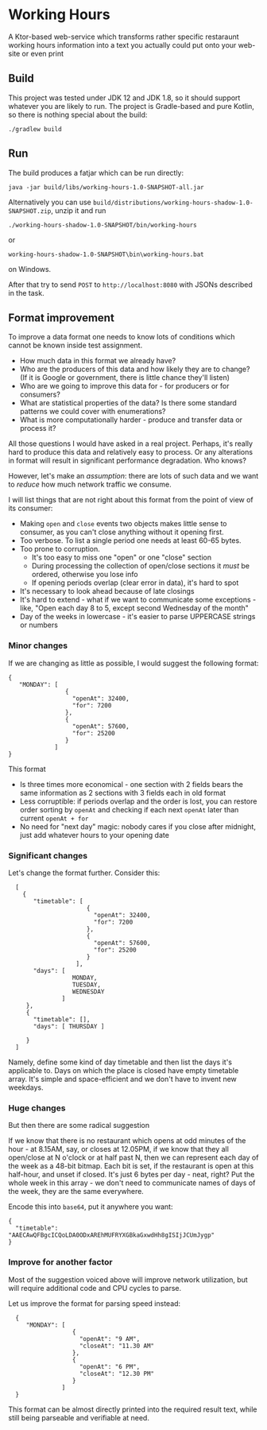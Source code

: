# Working Hours

A Ktor-based web-service which transforms rather specific restaraunt working hours information into 
a text you actually could put onto your web-site or even print

## Build

This project was tested under JDK 12 and JDK 1.8, so it should support whatever you are likely to run.
The project is Gradle-based and pure Kotlin, so there is nothing special about the build: 

    ./gradlew build

## Run

The build produces a fatjar which can be run directly:

    java -jar build/libs/working-hours-1.0-SNAPSHOT-all.jar
	
Alternatively you can use `build/distributions/working-hours-shadow-1.0-SNAPSHOT.zip`, unzip it and run 

    ./working-hours-shadow-1.0-SNAPSHOT/bin/working-hours
	
or 

    working-hours-shadow-1.0-SNAPSHOT\bin\working-hours.bat
	
on Windows.
    
    
After that try to send `POST` to `http://localhost:8080` with JSONs described in the task.

## Format improvement 

To improve a data format one needs to know lots of conditions which cannot be known inside test assignment. 

* How much data in this format we already have?
* Who are the producers of this data and how likely they are to change? (If it is Google or government, 
there is little chance they'll listen) 
* Who are we going to improve this data for - for producers or for consumers?
* What are statistical properties of the data? Is there some standard patterns we could cover with enumerations?
* What is more computationally harder - produce and transfer data or process it?

All those questions I would have asked in a real project. Perhaps, it's really hard to produce this data and 
relatively easy to process. Or any alterations in format will result in significant performance degradation. Who knows?

However, let's make an *assumption*: there are lots of such data and we want to _reduce_ how much network traffic we consume.

I will list things that are not right about this format from the point of view of its consumer:

* Making `open` and `close` events two objects makes little sense to consumer, as you can't close anything without it opening first.
* Too verbose. To list a single period one needs at least 60-65 bytes.
* Too prone to corruption.
  - It's too easy to miss one "open" or one "close" section
  - During processing the collection of open/close sections it _must_ be ordered, otherwise you lose info
  - If opening periods overlap (clear error in data), it's hard to spot
* It's necessary to look ahead because of late closings
* It's hard to extend - what if we want to communicate some exceptions - like, 
"Open each day 8 to 5, except second Wednesday of the month"
* Day of the weeks in lowercase - it's easier to parse UPPERCASE strings or numbers

### Minor changes

If we are changing as little as possible, I would suggest the following format: 

    { 
       "MONDAY": [
                    {
                      "openAt": 32400,
                      "for": 7200
                    },
                    {
                      "openAt": 57600,
                      "for": 25200
                    }
                 ]
    }
    
This format

* Is three times more economical - one section with 2 fields bears the same information as 2 sections with 
3 fields each in old format
* Less corruptible: if periods overlap and the order is lost, you can restore order sorting by `openAt` and 
checking if each next `openAt` later than current `openAt + for`
* No need for "next day" magic: nobody cares if you close after midnight, just add whatever hours to 
your opening date

### Significant changes

Let's change the format further. Consider this:  

      [ 
        {
           "timetable": [
                          {
                            "openAt": 32400,
                            "for": 7200
                          },
                          {
                            "openAt": 57600,
                            "for": 25200
                          }
                       ],
           "days": [
                      MONDAY,
                      TUESDAY,
                      WEDNESDAY
                   ]
         },
         {
           "timetable": [],
           "days": [ THURSDAY ] 
                          
         }		
      ]

Namely, define some kind of day timetable and then list the days it's applicable to. Days on which the place is
closed have empty timetable array. It's simple and space-efficient and we don't have to invent new weekdays.

### Huge changes

But then there are some radical suggestion

If we know that there is no restaurant which opens at odd minutes of the hour - at 8.15AM, say, or closes 
at 12.05PM, if we know that they all open/close at N o'clock or at half past N, then we can represent each 
day of the week as a 48-bit bitmap. Each bit is set, if the restaurant is open at this half-hour, and unset if 
closed. It's just 6 bytes per day - neat, right? Put the whole week in this array - we don't need to 
communicate names of days of the week, they are the same everywhere. 

Encode this into `base64`, put it anywhere you want: 

    { 
	  "timetable": "AAECAwQFBgcICQoLDA0ODxAREhMUFRYXGBkaGxwdHh8gISIjJCUmJygp"
	}
	
### Improve for another factor

Most of the suggestion voiced above will improve network utilization, but will require additional code and CPU cycles to parse. 

Let us improve the format for parsing speed instead: 

      { 
         "MONDAY": [
                      {
                        "openAt": "9 AM",
                        "closeAt": "11.30 AM"
                      },
                      {
                        "openAt": "6 PM",
                        "closeAt": "12.30 PM"
                      }
                   ]
      }

This format can be almost directly printed into the required result text, while still being parseable and 
verifiable at need.
